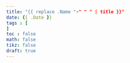 ```yaml
---
title: "{{ replace .Name "-" " " | title }}"
date: {{ .Date }}
tags : [
]
toc : false
math: false
tikz: false
draft: true
---
```

